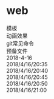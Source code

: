 # web
模板
<br/>
动画效果
<br/>
git常见命令
<br/>
预备文件
<br/>
2018-4-16
<br/>
2018/4/16/20:35
<br>
2018/4/16/20:40
<br>
2018/4/16/20:45
<br>
2018/4/16/20:50
<br>
2018/4/16/21:00